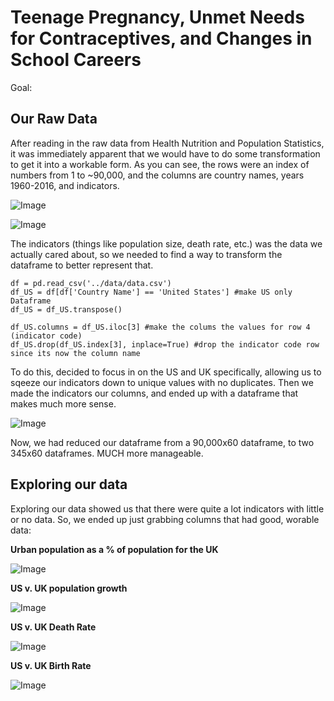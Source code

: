 # Teenage Pregnancy, Unmet Needs for Contraceptives, and Changes in School Careers

Goal: 


## Our Raw Data



After reading in the raw data from Health Nutrition and Population Statistics, it was immediately apparent that we would have to do some transformation to get it into a workable form. As you can see, the rows were an index of numbers from 1 to ~90,000, and the columns are country names, years 1960-2016, and indicators.


![Image](https://imgur.com/kmSFYlx.png)

![Image](https://imgur.com/JSbVIxv.png)


The indicators (things like population size, death rate, etc.) was the data we actually cared about, so we needed to find a way to transform the dataframe to better represent that.


```
df = pd.read_csv('../data/data.csv')
df_US = df[df['Country Name'] == 'United States'] #make US only Dataframe
df_US = df_US.transpose()

df_US.columns = df_US.iloc[3] #make the colums the values for row 4 (indicator code) 
df_US.drop(df_US.index[3], inplace=True) #drop the indicator code row since its now the column name
```

To do this, decided to focus in on the US and UK specifically, allowing us to sqeeze our indicators down to unique values with no duplicates. Then we made the indicators our columns, and ended up with a dataframe that makes much more sense. 


![Image](https://imgur.com/HWzINGo.png)


Now, we had reduced our dataframe from a 90,000x60 dataframe, to two 345x60 dataframes. MUCH more manageable.

## Exploring our data

Exploring our data showed us that there were quite a lot indicators with little or no data. So, we ended up just grabbing columns that had good, worable data:

**Urban population as a % of population for the UK**

![Image](https://i.imgur.com/xYGvo1o.png)

**US v. UK population growth**

![Image](https://i.imgur.com/zoAuH7j.png)

**US v. UK Death Rate**

![Image](https://i.imgur.com/M0DnwAH.png)

**US v. UK Birth Rate**

![Image](https://i.imgur.com/KQ8SqkT.png)
